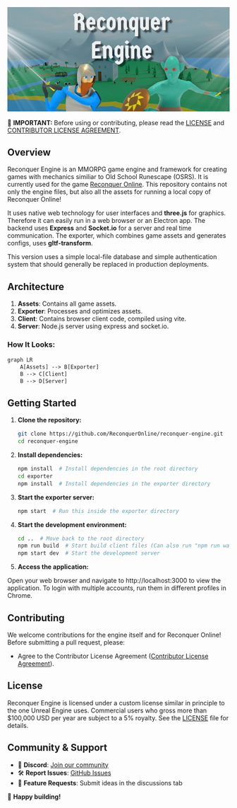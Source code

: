 ![alt text](https://github.com/ReconquerOnline/reconquer-engine/blob/master/header.png?raw=true)

🚨 **IMPORTANT:** Before using or contributing, please read the [LICENSE](LICENSE) and [CONTRIBUTOR LICENSE AGREEMENT](CONTRIBUTOR_LICENSE_AGREEMENT.md).

## Overview

Reconquer Engine is an MMORPG game engine and framework for creating games with mechanics similiar to Old School Runescape (OSRS). It is currently used for the game [Reconquer Online](https://news.reconquer.online/). This repository contains not only the engine files, but also all the assets for running a local copy of Reconquer Online!

It uses native web technology for user interfaces and **three.js** for graphics. Therefore it can easily run in a web browser or an Electron app. The backend uses **Express** and **Socket.io** for a server and real time communication. The exporter, which combines game assets and generates configs, uses **gltf-transform**.

This version uses a simple local-file database and simple authentication system that should generally be replaced in production deployments.

## Architecture

1. **Assets**: Contains all game assets.
2. **Exporter**: Processes and optimizes assets.
3. **Client**: Contains browser client code, compiled using vite.
4. **Server**: Node.js server using express and socket.io.

### How It Looks:
```mermaid
graph LR
    A[Assets] --> B[Exporter]
    B --> C[Client]
    B --> D[Server]
```

## Getting Started

1. **Clone the repository:**
   ```bash
   git clone https://github.com/ReconquerOnline/reconquer-engine.git
   cd reconquer-engine
   ```
2. **Install dependencies:**
   ```bash
   npm install  # Install dependencies in the root directory
   cd exporter
   npm install  # Install dependencies in the exporter directory
   ```
3. **Start the exporter server:**
   ```bash
   npm start  # Run this inside the exporter directory
   ```
4. **Start the development environment:**
   ```bash
   cd ..  # Move back to the root directory
   npm run build  # Start build client files (Can also run "npm run watch" in a separate terminal)
   npm start dev  # Start the development server
   ```
5. **Access the application:**

Open your web browser and navigate to http://localhost:3000 to view the application. To login with multiple accounts, run them in different profiles in Chrome.

## Contributing

We welcome contributions for the engine itself and for Reconquer Online! Before submitting a pull request, please:

- Agree to the Contributor License Agreement ([Contributor License Agreement](Contributor_License_Agreement.md)).

## License

Reconquer Engine is licensed under a custom license similar in principle to the one Unreal Engine uses. Commercial users who gross more than $100,000 USD per year are subject to a 5% royalty. See the [LICENSE](LICENSE.md) file for details.

## Community & Support

- 📢 **Discord**: [Join our community](https://discord.gg/5VqPUfdMn9)
- 🛠 **Report Issues**: [GitHub Issues](https://github.com/ReconquerOnline/reconquer-engine/issues)
- 🌱 **Feature Requests**: Submit ideas in the discussions tab

🚀 **Happy building!**
